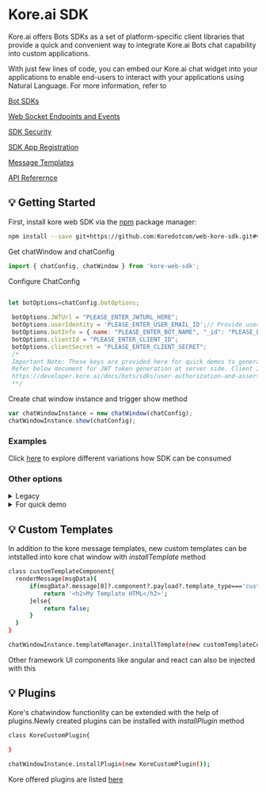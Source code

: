 ﻿# Kore.ai SDK
Kore.ai offers Bots SDKs as a set of platform-specific client libraries that provide a quick and convenient way to integrate Kore.ai Bots chat capability into custom applications.

With just few lines of code, you can embed our Kore.ai chat widget into your applications to enable end-users to interact with your applications using Natural Language. For more information, refer to

[Bot SDKs](https://developer.kore.ai/docs/bots/kore-web-sdk/)

[Web Socket Endpoints and Events](https://developer.kore.ai/docs/bots/sdks/bots-platform-api-reference/)

[SDK Security](https://developer.kore.ai/docs/bots/sdks/user-authorization-and-assertion/)

[SDK App Registration](https://developer.kore.ai/docs/bots/sdks/sdk-app-registration/)

[Message Templates](https://developer.kore.ai/docs/bots/sdks/message-templates/)

[API Referernce](https://rajasekharba-kore.github.io/web-kore-sdk/)


## 💡 Getting Started

First, install kore web SDK via the [npm](https://www.npmjs.com/get-npm) package manager:

```bash
npm install --save git+https://github.com:Koredotcom/web-kore-sdk.git#v2/10.0.0.5
```

Get chatWindow and chatConfig

```js
import { chatConfig, chatWindow } from 'kore-web-sdk';

```
Configure ChatConfig



```js

let botOptions=chatConfig.botOptions;
	
 botOptions.JWTUrl = "PLEASE_ENTER_JWTURL_HERE";
 botOptions.userIdentity = 'PLEASE_ENTER_USER_EMAIL_ID';// Provide users email id here
 botOptions.botInfo = { name: "PLEASE_ENTER_BOT_NAME", "_id": "PLEASE_ENTER_BOT_ID" }; // bot name is case sensitive
 botOptions.clientId = "PLEASE_ENTER_CLIENT_ID";
 botOptions.clientSecret = "PLEASE_ENTER_CLIENT_SECRET";
 /* 
 Important Note: These keys are provided here for quick demos to generate JWT token at client side but not for Production environment.
 Refer below document for JWT token generation at server side. Client Id and Client secret should maintained at server end.
 https://developer.kore.ai/docs/bots/sdks/user-authorization-and-assertion/
 **/

```


Create chat window instance and trigger show method
```js
var chatWindowInstance = new chatWindow(chatConfig);
chatWindowInstance.show(chatConfig);

```
### Examples
Click [here](/docs/sdkdeveloper) to explore different variations how SDK can be consumed 

### Other options
<details>
 <summary>Legacy</summary>

include the following script in your html file and configure bot configurations 

```js

<script  src="https://cdn.jsdelivr.net/gh/Koredotcom/web-kore-sdk@v2-10.0.0.5/dist/umd/kore-web-sdk-umd-chat.min.js"></script>
<script>
        //chat window declaration
        var chatConfig=KoreChatSDK.chatConfig;
        var chatWindow=KoreChatSDK.chatWindow;
        
        //create chat window instance
        var chatWindowInstance = new chatWindow();

        //configure bot configurations
        var botOptions=chatConfig.botOptions;
        botOptions.JWTUrl = "PLEASE_ENTER_JWTURL_HERE";
        botOptions.userIdentity = 'PLEASE_ENTER_USER_EMAIL_ID';
        botOptions.botInfo = { name: "PLEASE_ENTER_BOT_NAME", "_id": "PLEASE_ENTER_BOT_ID" }; // bot name is case sensitive
        botOptions.clientId = "PLEASE_ENTER_CLIENT_ID";
        botOptions.clientSecret = "PLEASE_ENTER_CLIENT_SECRET";
	/* 
	Important Note: These keys are provided here for quick demos to generate JWT token at client side but not for Production environment.
	Refer below document for JWT token generation at server side. Client Id and Client secret should maintained at server end.
	https://developer.kore.ai/docs/bots/sdks/user-authorization-and-assertion/
	**/

        //show chatwindow
        chatWindowInstance.show(chatConfig);

</script>

```
	
</details>


<details>
 <summary>For quick demo</summary>
 
 

####  Instructions
	1.Open examples/umd/chat-with-plugins/index.html  
	2.configure bot configurations   
	3.Open same file in any browser 
	

 

</details>

## 💡 Custom Templates

In addition to the kore message templates, new custom templates can be intstalled into kore chat window with *installTemplate* method

```bash
class customTemplateComponent{
  renderMessage(msgData){
      if(msgData?.message[0]?.component?.payload?.template_type==='custom_stock_template'){
          return '<h2>My Template HTML</h2>';      
      }else{
          return false;
      }
  } 
}

chatWindowInstance.templateManager.installTemplate(new customTemplateComponent());
```
Other framework UI components like angular and react can also be injected with this

## 💡 Plugins

Kore's chatwindow functionlity can be extended with the help of plugins.Newly created plugins can be installed with *installPlugin* method

```bash
class KoreCustomPlugin{
  
}

chatWindowInstance.installPlugin(new KoreCustomPlugin());
```
Kore offered plugins are listed [here](./docs/plugins)


